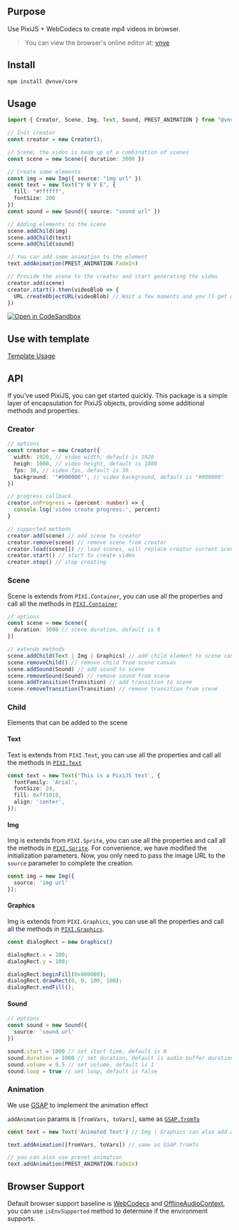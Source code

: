 ## Purpose
Use PixiJS + WebCodecs to create mp4 videos in browser.

> You can view the browser's online editor at: [vnve](https://github.com/vnve/vnve)

## Install
```bash
npm install @vnve/core
```

## Usage
```typescript
import { Creator, Scene, Img, Text, Sound, PREST_ANIMATION } from "@vnve/core";

// Init creator
const creator = new Creator();

// Scene, the video is made up of a combination of scenes
const scene = new Scene({ duration: 3000 })

// Create some elements
const img = new Img({ source: "img url" })
const text = new Text("V N V E", {
  fill: "#ffffff",
  fontSize: 200
})
const sound = new Sound({ source: "sound url" })

// Adding elements to the scene
scene.addChild(img)
scene.addChild(text)
scene.addChild(sound)

// You can add some animation to the element
text.addAnimation(PREST_ANIMATION.FadeIn)

// Provide the scene to the creator and start generating the video
creator.add(scene)
creator.start().then(videoBlob => {
  URL.createObjectURL(videoBlob) // Wait a few moments and you'll get an mp4 file
})
```
[![Open in CodeSandbox](https://img.shields.io/badge/Open%20in-CodeSandbox-blue?style=flat-square&logo=codesandbox)](https://codesandbox.io/s/make-video-programmatically-with-vnve-27z2cv)

## Use with template
[Template Usage](https://github.com/vnve/vnve/blob/main/packages/template/README.md)

## API
If you've used PixiJS, you can get started quickly. This package is a simple layer of encapsulation for PixiJS objects, providing some additional methods and properties.

### Creator
``` typescript
// options
const creator = new Creator({
  width: 1920, // video width, default is 1920
  heigh: 1080, // video height, default is 1080
  fps: 30, // video fps, default is 30
  background: '"#000000"', // video background, default is "#000000"
})

// progress callback
creator.onProgress = (percent: number) => {
  console.log('video create progress:', percent)
}

// supported methods
creator.add(scene) // add scene to creator
creator.remove(scene) // remove scene from creator
creator.load(scene[]) // load scenes, will replace creator current scenes
creator.start() // start to create video
creator.stop() // stop creating
```

### Scene
Scene is extends from `PIXI.Container`, you can use all the properties and call all the methods in [`PIXI.Container`](https://pixijs.download/dev/docs/PIXI.Container.html)

``` typescript
// options
const scene = new Scene({
  duration: 3000 // scene duration, default is 0
})

// extends methods
scene.addChild(Text | Img | Graphics) // add child element to scene canvas
scene.removeChild() // remove child from scene canvas
scene.addSound(Sound) // add sound to scene
scene.removeSound(Sound) // remove sound from scene
scene.addTransition(Transition) // add transition to scene
scene.removeTransition(Transition) // remove transition from scene
```

### Child
Elements that can be added to the scene

#### Text
Text is extends from `PIXI.Text`, you can use all the properties and call all the methods in [`PIXI.Text`](https://pixijs.download/dev/docs/PIXI.Text.html)
``` typescript
const text = new Text('This is a PixiJS text', {
  fontFamily: 'Arial',
  fontSize: 24,
  fill: 0xff1010,
  align: 'center',
});
```

#### Img
Img is extends from `PIXI.Sprite`, you can use all the properties and call all the methods in [`PIXI.Sprite`](https://pixijs.download/dev/docs/PIXI.Sprite.html).
For convenience, we have modified the initialization parameters. Now, you only need to pass the image URL to the `source` parameter to complete the creation.

``` typescript
const img = new Img({
  source: 'img url'
});
```

#### Graphics
Img is extends from `PIXI.Graphics`, you can use all the properties and call all the methods in [`PIXI.Graphics`](https://pixijs.download/dev/docs/PIXI.Graphics.html).
``` typescript
const dialogRect = new Graphics()

dialogRect.x = 100;
dialogRect.y = 100;

dialogRect.beginFill(0x000000);
dialogRect.drawRect(0, 0, 100, 100);
dialogRect.endFill();
```

#### Sound
``` typescript
// options
const sound = new Sound({
  source: 'sound url'
})

sound.start = 1000 // set start time, default is 0
sound.duration = 1000 // set duration, default is audio buffer duration
sound.volume = 0.5 // set volume, default is 1
sound.loop = true // set loop, default is false
```
### Animation
We use [GSAP](https://github.com/greensock/GSAP) to implement the animation effect

`addAnimation` params is `[fromVars, toVars]`, same as [`GSAP.fromTo`](https://gsap.com/docs/v3/GSAP/gsap.fromTo())

``` typescript
const text = new Text('Animated Text') // Img | Graphics can also add animation

text.addAnimation([fromVars, toVars]) // same as GSAP.fromTo

// you can also use preset animation
text.addAnimation(PREST_ANIMATION.FadeIn)

```

## Browser Support
Default browser support baseline is [WebCodecs](https://caniuse.com/webcodecs) and [OfflineAudioContext](https://caniuse.com/mdn-api_offlineaudiocontext), you can use `isEnvSupported` method to determine if the environment supports.


